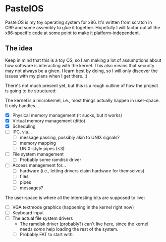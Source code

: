 # PastelOS

PastelOS is my toy operating system for x86.
It's written from scratch in C99 and some assembly to glue it together.
Hopefully I will factor out all the x86-specific code at some point to make it platform-independent.

## The idea

Keep in mind that this is a toy OS, so I am making a lot of assumptions about how software is interacting with the kernel.
This also means that security may not always be a given.
I learn best by doing, so I will only discover the issues with my plans when I get there. :)

There's not much present yet, but this is a rough outline of how the project is going to be structured:

The kernel is a microkernel, i.e., most things actually happen in user-space. It only handles...

- [x] Physical memory management (it sucks, but it works)
- [x] Virtual memory management (ditto)
- [x] Scheduling
- [ ] IPC, via...
    - [ ] message passing, possibly akin to UNIX signals?
    - [ ] memory mapping
    - [ ] UNIX-style pipes (<3)
- [ ] File system management
    - [ ] Probably some ramdisk driver
- [ ] Access management for...
    - [ ] hardware (i.e., letting drivers claim hardware for themselves)
    - [ ] files
    - [ ] pipes
    - [ ] messages?

The user-space is where all the interesting bits are supposed to live:

- [ ] VGA textmode graphics (happening in the kernel right now)
- [ ] Keyboard input
- [ ] The actual file system drivers
    - The ramdisk driver (probably?) can't live here, since the kernel needs *some* help
      loading the rest of the system.
    - [ ] Probably FAT to start with.
